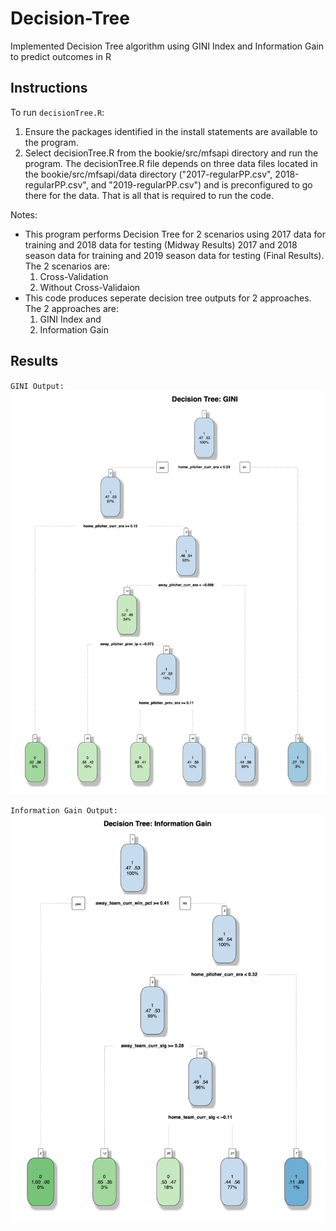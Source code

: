 # Decision-Tree
Implemented Decision Tree algorithm using GINI Index and Information Gain to predict outcomes in R

## Instructions
To run `decisionTree.R`:
1. Ensure the packages identified in the install statements are available to the program.
2. Select decisionTree.R from the bookie/src/mfsapi directory and run the program.  The decisionTree.R file depends on three data files located in the bookie/src/mfsapi/data directory ("2017-regularPP.csv",  2018-regularPP.csv", and "2019-regularPP.csv") and is preconfigured to go there for the data.  That is all that is required to run the code.

Notes:
- This program performs Decision Tree for 2 scenarios using 2017 data for training and 2018 data for testing (Midway Results) 2017 and 2018 season data for training and 2019 season data for testing (Final Results).  
The 2 scenarios are:        
     1. Cross-Validation
     2. Without Cross-Validaion
- This code produces seperate decision tree outputs for 2 approaches. 
The 2 approaches are: 
     1. GINI Index and 
     2. Information Gain
     
## Results
`GINI Output:`
![GINI Output](gini.png)

`Information Gain Output:`
![Information Gain Output](infoGain.png)
